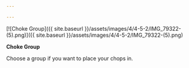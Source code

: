 ```yaml
---

---
```


[![Choke Group]({{ site.baseurl }}/assets/images/4/4-5-2/IMG_79322-(5).png)]({{
site.baseurl }}/assets/images/4/4-5-2/IMG_79322-(5).png)

**Choke Group**

Choose a group if you want to place your chops in.
